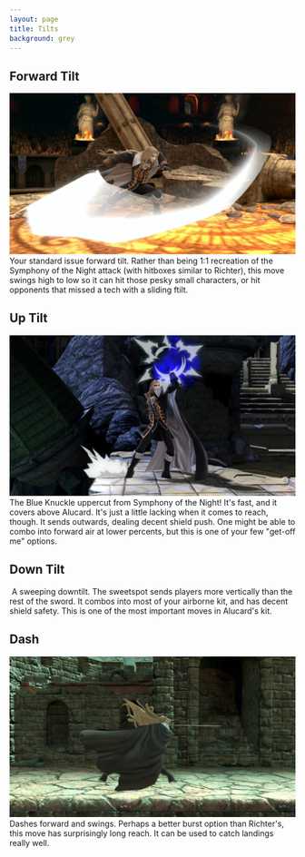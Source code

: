 ```yaml
---
layout: page
title: Tilts
background: grey
---
```


<div class="col-lg-12 text-center">
	<h2 class="section-heading text-uppercase">Forward Tilt</h2>
</div>
<img class="img-fluid d-block mx-auto" src="assets\img\moveset\ftilt.png" alt="">
Your standard issue forward tilt. Rather than being 1:1 recreation of the Symphony of the Night attack (with hitboxes similar to Richter), this move swings high to low so it can hit those pesky small characters, or hit opponents that missed a tech with a sliding ftilt. 

<br/>
<div class="col-lg-12 text-center">
	<h2 class="section-heading text-uppercase">Up Tilt</h2>
</div>
<img class="img-fluid d-block mx-auto" src="assets\img\moveset\uptilt.png" alt="">
The Blue Knuckle uppercut from Symphony of the Night! It's fast, and it covers above Alucard. It's just a little lacking when it comes to reach, though. It sends outwards, dealing decent shield push. One might be able to combo into forward air at lower percents, but this is one of your few "get-off me" options.

<br/>
<div class="col-lg-12 text-center">
	<h2 class="section-heading text-uppercase">Down Tilt</h2>
</div>
<img class="img-fluid d-block mx-auto" src="assets\img\moveset\downtilt.png" alt="">
A sweeping downtilt. The sweetspot sends players more vertically than the rest of the sword. It combos into most of your airborne kit, and has decent shield safety. This is one of the most important moves in Alucard's kit.

<br/>
<div class="col-lg-12 text-center">
	<h2 class="section-heading text-uppercase">Dash</h2>
</div>
<img class="img-fluid d-block mx-auto" src="assets\img\moveset\dash.png" alt="">
Dashes forward and swings. Perhaps a better burst option than Richter's, this move has surprisingly long reach. It can be used to catch landings really well.